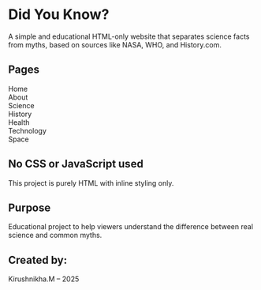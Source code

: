 # Did You Know? 

A simple and educational HTML-only website that separates science facts from myths, based on sources like NASA, WHO, and History.com.

## Pages

 Home   
 About   
 Science   
 History   
 Health   
 Technology   
 Space   

## No CSS or JavaScript used

This project is purely HTML with inline styling only.

## Purpose

Educational project to help viewers understand the difference between real science and common myths.

## Created by:
Kirushnikha.M – 2025